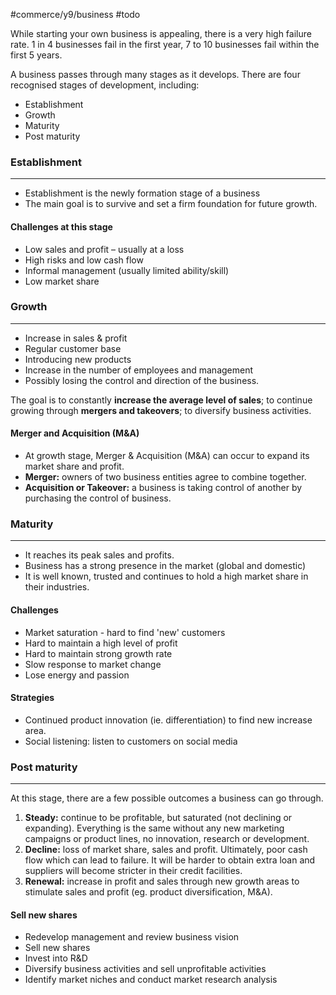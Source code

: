 #commerce/y9/business #todo

While starting your own business is appealing, there is a very high failure rate. 1 in 4 businesses fail in the first year, 7 to 10 businesses fail within the first 5 years.

A business passes through many stages as it develops. There are four recognised stages of development, including:

- Establishment
- Growth
- Maturity
- Post maturity

### Establishment
---
- Establishment is the newly formation stage of a business
- The main goal is to survive and set a firm foundation for future growth.

#### Challenges at this stage
- Low sales and profit – usually at a loss
- High risks and low cash flow
- Informal management (usually limited ability/skill)
- Low market share


### Growth
---
- Increase in sales & profit
- Regular customer base 
- Introducing new products
- Increase in the number of employees and management
- Possibly losing the control and direction of the business.

The goal is to constantly **increase the average level of sales**; to continue growing through **mergers and takeovers**; to diversify business activities. 


#### Merger and Acquisition (M&A)
- At growth stage, Merger & Acquisition (M&A) can occur to expand its market share and profit.
- **Merger:** owners of two business entities agree to combine together.
- **Acquisition or Takeover:** a business is taking control of another by purchasing the control of business.


### Maturity
---
- It reaches its peak sales and profits.
- Business has a strong presence in the market (global and domestic)
- It is well known, trusted and continues to hold a high market share in their industries.

#### Challenges
- Market saturation - hard to find 'new' customers
- Hard to maintain a high level of profit
- Hard to maintain strong growth rate
- Slow response to market change
- Lose energy and passion

#### Strategies
- Continued product innovation (ie. differentiation) to find new increase area.
- Social listening: listen to customers on social media

### Post maturity
---

At this stage, there are a few possible outcomes a business can go through.

1. **Steady:** continue to be profitable, but saturated (not declining or expanding). Everything is the same without any new marketing campaigns or product lines, no innovation, research or development.
2. **Decline:** loss of market share, sales and profit. Ultimately, poor cash flow which can lead to failure. It will be harder to obtain extra loan and suppliers will become stricter in their credit facilities.
3. **Renewal:** increase in profit and sales through new growth areas to stimulate sales and profit (eg. product diversification, M&A).

#### Sell new shares
- Redevelop management and review business vision
- Sell new shares
- Invest into R&D
- Diversify business activities and sell unprofitable activities
- Identify market niches and conduct market research analysis